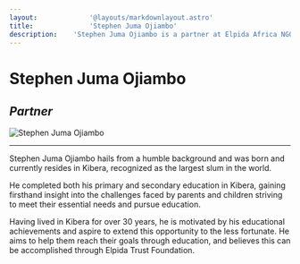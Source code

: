 ```yaml
---
layout:				'@layouts/markdownlayout.astro'
title:				'Stephen Juma Ojiambo'
description:	'Stephen Juma Ojiambo is a partner at Elpida Africa NGO. He aims to provide education to the less fortunate in Kibera'
---
```


# Stephen Juma Ojiambo

## _Partner_

![Stephen Juma Ojiambo](/images/steve-1.png)

---

Stephen Juma Ojiambo hails from a humble background and was born and currently resides in Kibera, recognized as the largest slum in the world. 

He completed both his primary and secondary education in Kibera, gaining firsthand insight into the challenges faced by parents and children striving to meet their essential needs and pursue education. 

Having lived in Kibera for over 30 years, he is motivated by his educational achievements and aspire to extend this opportunity to the less fortunate. He aims to help them reach their goals through education, and believes this can be accomplished through Elpida Trust Foundation.
